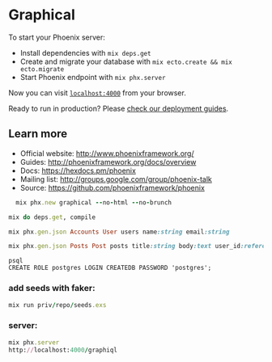 # Graphical

To start your Phoenix server:

  * Install dependencies with `mix deps.get`
  * Create and migrate your database with `mix ecto.create && mix ecto.migrate`
  * Start Phoenix endpoint with `mix phx.server`

Now you can visit [`localhost:4000`](http://localhost:4000) from your browser.

Ready to run in production? Please [check our deployment guides](http://www.phoenixframework.org/docs/deployment).

## Learn more

  * Official website: http://www.phoenixframework.org/
  * Guides: http://phoenixframework.org/docs/overview
  * Docs: https://hexdocs.pm/phoenix
  * Mailing list: http://groups.google.com/group/phoenix-talk
  * Source: https://github.com/phoenixframework/phoenix

```ruby
  mix phx.new graphical --no-html --no-brunch
```

```ruby
mix do deps.get, compile
```

```ruby
mix phx.gen.json Accounts User users name:string email:string
```

```ruby
mix phx.gen.json Posts Post posts title:string body:text user_id:references:users
```

```
psql
CREATE ROLE postgres LOGIN CREATEDB PASSWORD 'postgres';
```


### add seeds with faker:
```ruby
mix run priv/repo/seeds.exs
```

### server:

```ruby
mix phx.server
http://localhost:4000/graphiql
````

